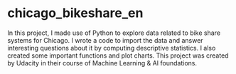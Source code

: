 # chicago_bikeshare_en
In this project, I made use of Python to explore data related to bike share systems for Chicago. I wrote a code to import the data and answer interesting questions about it by computing descriptive statistics. I also created some important functions and plot charts. This project was created by Udacity in their course of Machine Learning &amp; AI foundations.
